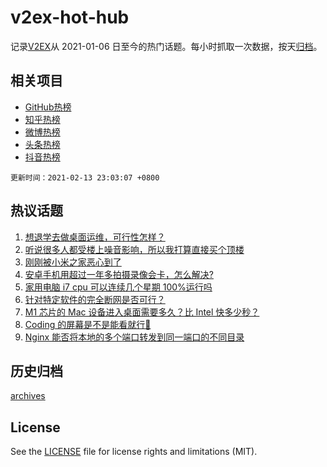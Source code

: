 # v2ex-hot-hub

 记录[V2EX](https://www.v2ex.com/)从 2021-01-06 日至今的热门话题。每小时抓取一次数据，按天[归档](archives)。
 
 ## 相关项目

- [GitHub热榜](https://github.com/lonnyzhang423/github-hot-hub)
- [知乎热榜](https://github.com/lonnyzhang423/zhihu-hot-hub)
- [微博热榜](https://github.com/lonnyzhang423/weibo-hot-hub)
- [头条热榜](https://github.com/lonnyzhang423/toutiao-hot-hub)
- [抖音热榜](https://github.com/lonnyzhang423/douyin-hot-hub)


 `更新时间：2021-02-13 23:03:07 +0800`

## 热议话题

1. [想退学去做桌面运维，可行性怎样？](https://www.v2ex.com/t/753116)
1. [听说很多人都受楼上噪音影响，所以我打算直接买个顶楼](https://www.v2ex.com/t/753154)
1. [刚刚被小米之家恶心到了](https://www.v2ex.com/t/753178)
1. [安卓手机用超过一年多拍摄录像会卡，怎么解决?](https://www.v2ex.com/t/753137)
1. [家用电脑 i7 cpu 可以连续几个星期 100%运行吗](https://www.v2ex.com/t/753163)
1. [针对特定软件的完全断网是否可行？](https://www.v2ex.com/t/753164)
1. [M1 芯片的 Mac 设备进入桌面需要多久？比 Intel 快多少秒？](https://www.v2ex.com/t/753119)
1. [Coding 的屏幕是不是能看就行👀](https://www.v2ex.com/t/753177)
1. [Nginx 能否将本地的多个端口转发到同一端口的不同目录](https://www.v2ex.com/t/753126)

## 历史归档

[archives](archives)

## License

See the [LICENSE](LICENSE) file for license rights and limitations (MIT).
